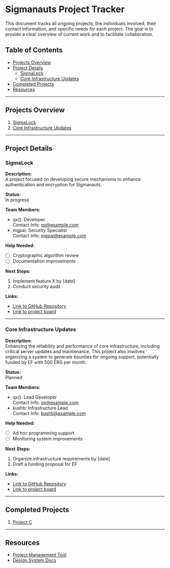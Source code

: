 # Sigmanauts Project Tracker

This document tracks all ongoing projects, the individuals involved, their contact information, and specific needs for each project. The goal is to provide a clear overview of current work and to facilitate collaboration.

## Table of Contents
- [Projects Overview](#projects-overview)
- [Project Details](#project-details)
  - [SigmaLock](#sigmalock)
  - [Core Infrastructure Updates](#core-infrastructure-updates)
- [Completed Projects](#completed-projects)
- [Resources](#resources)

---

## Projects Overview
1. [SigmaLock](#sigmalock)
2. [Core Infrastructure Updates](#core-infrastructure-updates)

---

## Project Details

### SigmaLock

**Description:**  
A project focused on developing secure mechanisms to enhance authentication and encryption for Sigmanauts.

**Status:**  
In progress

**Team Members:**
- qx(): Developer  
  Contact Info: [qx@example.com](mailto:qx@example.com)
- mgpai: Security Specialist  
  Contact Info: [mgpai@example.com](mailto:mgpai@example.com)

**Help Needed:**
- [ ] Cryptographic algorithm review
- [ ] Documentation improvements

**Next Steps:**
1. Implement feature X by [date]
2. Conduct security audit

**Links:**
- [Link to GitHub Repository](https://github.com/organization/sigmalock)
- [Link to project board](https://github.com/organization/sigmalock-board)

---

### Core Infrastructure Updates

**Description:**  
Enhancing the reliability and performance of core infrastructure, including critical server updates and maintenance. This project also involves organizing a system to generate bounties for ongoing support, potentially funded by EF with 500 ERG per month.

**Status:**  
Planned

**Team Members:**
- qx(): Lead Developer  
  Contact Info: [qx@example.com](mailto:qx@example.com)
- kushti: Infrastructure Lead  
  Contact Info: [kushti@example.com](mailto:kushti@example.com)

**Help Needed:**
- [ ] Ad hoc programming support
- [ ] Monitoring system improvements

**Next Steps:**
1. Organize infrastructure requirements by [date]
2. Draft a funding proposal for EF

**Links:**
- [Link to GitHub Repository](https://github.com/organization/core-infra)
- [Link to project board](https://github.com/organization/core-infra-board)

---

## Completed Projects
1. [Project C](#project-c)

---

## Resources
- [Project Management Tool](https://link-to-tool)
- [Design System Docs](https://link-to-docs)
